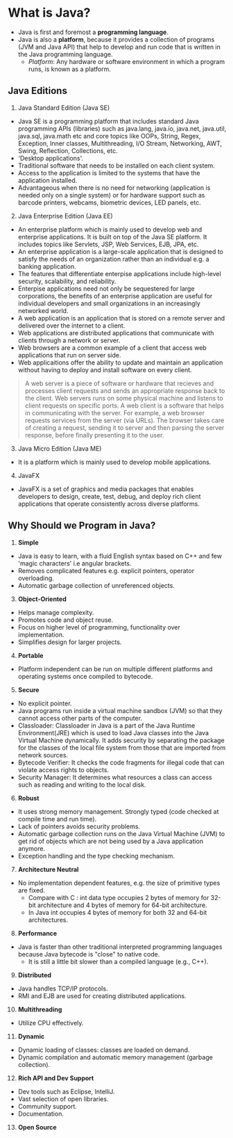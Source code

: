 # What is Java?

* Java is first and foremost a **programming language**.
* Java is also a **platform**, because it provides a collection of programs (JVM and Java API) that help to develop and run code that is written in the Java programming language. 
  * *Platform*: Any hardware or software environment in which a program runs, is known as a platform.

## Java Editions

1) Java Standard Edition (Java SE)
* Java SE is a programming platform that includes standard Java programming APIs (libraries) such as java.lang, java.io, java.net, java.util, java.sql, java.math etc and  core topics like OOPs, String, Regex, Exception, Inner classes, Multithreading, I/O Stream, Networking, AWT, Swing, Reflection, Collections, etc.
* 'Desktop applications'.
* Traditional software that needs to be installed on each client system. 
* Access to the application is limited to the systems that have the application installed. 
* Advantageous when there is no need for networking (application is needed only on a single system) or for hardware support such as barcode printers, webcams, biometric devices, LED panels, etc.
2) Java Enterprise Edition (Java EE)
* An enterprise platform which is mainly used to develop web and enterprise applications. It is built on top of the Java SE platform. It includes topics like Servlets, JSP, Web Services, EJB, JPA, etc.
* An enterprise application is a large-scale application that is designed to satisfy the needs of an organization rather than an individual e.g. a banking application. 
* The features that differentiate enterpise applications include high-level security, scalability, and reliability.
* Enterpise applications need not only be sequestered for large corporations, the benefits of an enterprise application are useful for individual developers and small organizations in an increasingly networked world. 
* A web application is an application that is stored on a remote server and delivered over the internet to a client. 
* Web applications are distributed applications that communicate with clients through a network or server. 
* Web browsers are a common example of a client that access web applications that run on server side. 
* Web applicaitions offer the ability to update and maintain an application without having to deploy and install software on every client.

> A web server is a piece of software or hardware that recieves and processes client requests and sends an appropriate response back to the client. Web servers runs on some physical machine and listens to client requests on specific ports. A web client is a software that helps in communicating with the server. For example, a web browser requests services from the server (via URLs). The browser takes care of creating a request, sending it to server and then parsing the server response, before finally presenting it to the user.
3) Java Micro Edition (Java ME)
* It is a platform which is mainly used to develop mobile applications.
4) JavaFX
* JavaFX is a set of graphics and media packages that enables developers to design, create, test, debug, and deploy rich client applications that operate consistently across diverse platforms.

## Why Should we Program in Java?

1) **Simple**<br>
* Java is easy to learn, with a fluid English syntax based on C++ and few 'magic characters' i.e angular brackets.
* Removes complicated features e.g. explicit pointers, operator overloading.
* Automatic garbage collection of unreferenced objects.
3) **Object-Oriented**<br> 
* Helps manage complexity.
* Promotes code and object reuse. 
* Focus on higher level of programming, functionality over implementation.
* Simplifies design for larger projects.
4) **Portable** <br>
* Platform independent can be run on multiple different platforms and operating systems once compiled to bytecode. 
5) **Secure** <br>
* No explicit pointer.
* Java programs run inside a virtual machine sandbox (JVM) so that they cannot access other parts of the computer. 
* Classloader: Classloader in Java is a part of the Java Runtime Environment(JRE) which is used to load Java classes into the Java Virtual Machine dynamically. It adds security by separating the package for the classes of the local file system from those that are imported from network sources.
* Bytecode Verifier: It checks the code fragments for illegal code that can violate access rights to objects.
* Security Manager: It determines what resources a class can access such as reading and writing to the local disk.
6) **Robust**
* It uses strong memory management. Strongly typed (code checked at compile time and run time). 
* Lack of pointers avoids security problems.
* Automatic garbage collection  runs on the Java Virtual Machine (JVM) to get rid of objects which are not being used by a Java application anymore.
* Exception handling and the type checking mechanism.
7) **Architecture Neutral** <br>
* No implementation dependent features, e.g. the size of primitive types are fixed.
  - Compare with C : int data type occupies 2 bytes of memory for 32-bit architecture and 4 bytes of memory for 64-bit architecture.
  - In Java int occupies 4 bytes of memory for both 32 and 64-bit architectures.
8) **Performance** <br>
* Java is faster than other traditional interpreted programming languages because Java bytecode is "close" to native code.
  * It is still a little bit slower than a compiled language (e.g., C++). 
9) **Distributed** <br>
* Java handles TCP/IP protocols.
* RMI and EJB are used for creating distributed applications. 
10) **Multithreading** <br>
* Utilize CPU effectively.
11) **Dynamic** <br>
* Dynamic loading of classes: classes are loaded on demand. 
* Dynamic compilation and automatic memory management (garbage collection).
12) **Rich API and Dev Support**
* Dev tools such as Eclipse, IntelliJ.
* Vast selection of open libraries.
* Community support.
* Documentation.
13) **Open Source**
 
